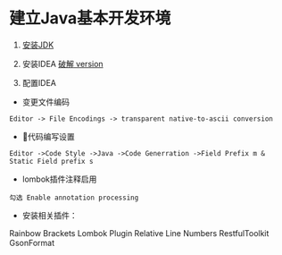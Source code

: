 # 建立Java基本开发环境

1. [安装JDK](http://www.oracle.com/technetwork/java/javase/downloads/jdk8-downloads-2133151.html) 
2. 安装IDEA [破解 version](https://www.jiweichengzhu.com/article/c6ae011e3fce496fb11b6ba60c1a0e41)

3. 配置IDEA

- 变更文件编码

`Editor -> File Encodings -> transparent native-to-ascii conversion`

- 代码编写设置

`Editor ->Code Style ->Java ->Code Generration ->Field Prefix m & Static Field prefix s`

- lombok插件注释启用

`勾选 Enable annotation processing`

- 安装相关插件：

Rainbow Brackets
Lombok Plugin
Relative Line Numbers
RestfulToolkit
GsonFormat
